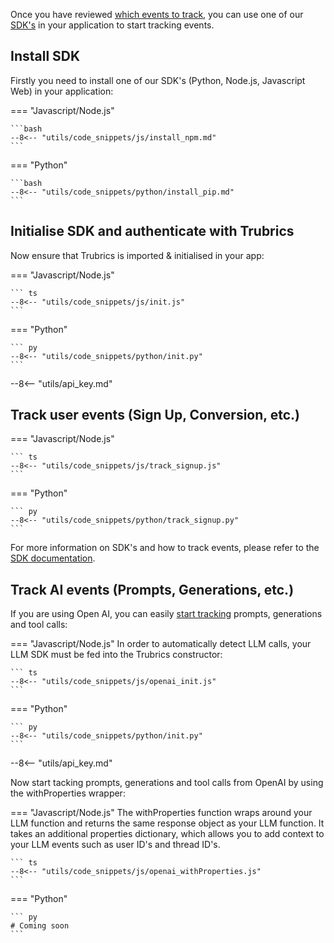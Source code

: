 Once you have reviewed [which events to track](what_to_track.md), you can use one of our [SDK's](../track_events/sdks/python.md) in your application to start tracking events. 


## Install SDK

Firstly you need to install one of our SDK's (Python, Node.js, Javascript Web) in your application:

=== "Javascript/Node.js"

    ```bash
    --8<-- "utils/code_snippets/js/install_npm.md"
    ```

=== "Python"

    ```bash
    --8<-- "utils/code_snippets/python/install_pip.md"
    ```


## Initialise SDK and authenticate with Trubrics

Now ensure that Trubrics is imported & initialised in your app:

=== "Javascript/Node.js"
  
    ``` ts
    --8<-- "utils/code_snippets/js/init.js"
    ```

=== "Python"

    ``` py
    --8<-- "utils/code_snippets/python/init.py"
    ```

--8<-- "utils/api_key.md"

## Track user events (Sign Up, Conversion, etc.)

=== "Javascript/Node.js"

    ``` ts
    --8<-- "utils/code_snippets/js/track_signup.js"
    ```

=== "Python"
    
    ``` py
    --8<-- "utils/code_snippets/python/track_signup.py"
    ```

For more information on SDK's and how to track events, please refer to the [SDK documentation](../track_events/sdks/index.md).

## Track AI events (Prompts, Generations, etc.)

If you are using Open AI, you can easily [start tracking](../track_events/sdks/open_ai.md) prompts, generations and tool calls:

=== "Javascript/Node.js"
    In order to automatically detect LLM calls, your LLM SDK must be fed into the Trubrics constructor:

    ``` ts
    --8<-- "utils/code_snippets/js/openai_init.js"
    ```

=== "Python"

    ``` py
    --8<-- "utils/code_snippets/python/init.py"
    ```

--8<-- "utils/api_key.md"

Now start tacking prompts, generations and tool calls from OpenAI by using the withProperties wrapper:

=== "Javascript/Node.js"
    The withProperties function wraps around your LLM function and returns the same response object as your LLM function.
    It takes an additional properties dictionary, which allows you to add context to your LLM events such as user ID's and thread ID's.

    ``` ts
    --8<-- "utils/code_snippets/js/openai_withProperties.js"
    ```

=== "Python"

    ``` py
    # Coming soon
    ```